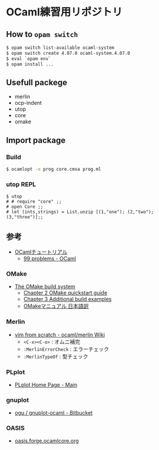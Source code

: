 # OCaml練習用リポジトリ

## How to `opam switch`

```sh
$ opam switch list-available ocaml-system
$ opam switch create 4.07.0 ocaml-system.4.07.0
$ eval `opam env`
$ opam install ...
```

## Usefull packege

- merlin
- ocp-indent
- utop
- core
- omake

## Import package

### Build
```sh
$ ocamlopt -o prog core.cmxa prog.ml
```

### utop REPL
```
$ utop
# # require "core" ;;
# open Core ;;
# let (ints,strings) = List.unzip [(1,"one"); (2,"two"); (3,"three")];;
```

## 参考

- [OCamlチュートリアル](https://ocaml.org/learn/tutorials/index.ja.html)
  - [99 problems - OCaml](http://ocaml.org/learn/tutorials/99problems.html)

### OMake

- [The OMake build system](http://omake.metaprl.org/index.html)
  - [Chapter 2 OMake quickstart guide](http://omake.metaprl.org/manual/omake-quickstart.html)
  - [Chapter 3 Additional build examples](http://omake.metaprl.org/manual/omake-build-examples.html)
  - [OMakeマニュアル 日本語訳](http://omake-japanese.osdn.jp/index.html)

### Merlin
- [vim from scratch - ocaml/merlin Wiki](https://github.com/ocaml/merlin/wiki/vim-from-scratch)
  - `<C-x><C-o>` : オムニ補完
  - `:MerlinErrorCheck` : エラーチェック
  - `:MerlinTypeOf` : 型チェック

### PLplot
- [PLplot Home Page - Main](http://plplot.sourceforge.net/index.php)

### gnuplot
- [ogu / gnuplot-ocaml - Bitbucket](https://bitbucket.org/ogu/gnuplot-ocaml)

### OASIS
- [oasis.forge.ocamlcore.org](http://oasis.forge.ocamlcore.org/index.html)

